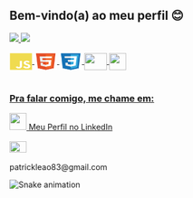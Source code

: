 ## Bem-vindo(a) ao meu perfil 😊

 <div>
   <a href="https://github.com/patleao83">
   <img height="180em" src="https://github-readme-stats.vercel.app/api?username=pateko83&show_icons=true&theme=tokyonight&include_all_commits=true&count_private=true"/>
   <img height="180em" src="https://github-readme-stats.vercel.app/api/top-langs/?username=pateko83&layout=compact&langs_count=6&theme=tokyonight"/>
<br>
</div>
<div style="display: inline_block"><br>
  <img align="center" height="30" width="40" src="https://raw.githubusercontent.com/devicons/devicon/master/icons/javascript/javascript-plain.svg">
  <img align="center" height="30" width="40" src="https://raw.githubusercontent.com/devicons/devicon/master/icons/html5/html5-original.svg">
  <img align="center" height="30" width="40" src="https://raw.githubusercontent.com/devicons/devicon/master/icons/css3/css3-original.svg">
  <img align="center" height="30" width="40" src="https://cdn.iconscout.com/icon/free/png-512/free-java-60-1174953.png?f=webp&w=256">
  <img align="center" height="30" width="30" src="https://upload.wikimedia.org/wikipedia/commons/0/0a/Python.svg">
 <br>
</div>
 
 <br>
 
  ### Pra falar comigo, me chame em:
 
<div> 
  <img height="30" width="30" src="https://cdn1.iconfinder.com/data/icons/logotypes/32/circle-linkedin-512.png"> <a href="www.linkedin.com/in/patrickleao"> Meu Perfil no LinkedIn</a> 
  <br> <br>
  <img height="20" width="30" src="https://upload.wikimedia.org/wikipedia/commons/7/7e/Gmail_icon_%282020%29.svg"> <p> patrickleao83@gmail.com</p>
 
  ![Snake animation](https://github.com/pateko83/pateko83/blob/output/github-contribution-grid-snake.svg)

</div>
